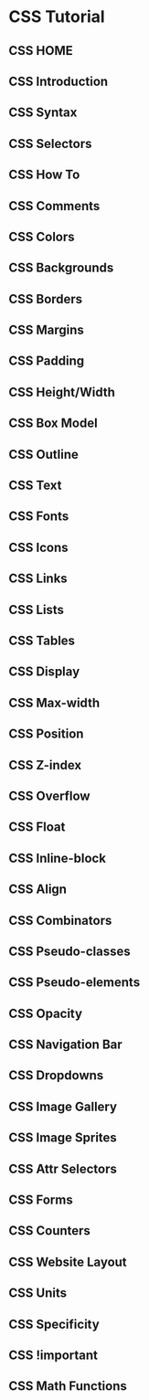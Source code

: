 # CSS Tutorial

## CSS HOME

## CSS Introduction

## CSS Syntax

## CSS Selectors

## CSS How To

## CSS Comments

## CSS Colors

## CSS Backgrounds

## CSS Borders

## CSS Margins

## CSS Padding

## CSS Height/Width

## CSS Box Model

## CSS Outline

## CSS Text

## CSS Fonts

## CSS Icons

## CSS Links

## CSS Lists

## CSS Tables

## CSS Display

## CSS Max-width

## CSS Position

## CSS Z-index

## CSS Overflow

## CSS Float

## CSS Inline-block

## CSS Align

## CSS Combinators

## CSS Pseudo-classes

## CSS Pseudo-elements

## CSS Opacity

## CSS Navigation Bar

## CSS Dropdowns

## CSS Image Gallery

## CSS Image Sprites

## CSS Attr Selectors

## CSS Forms

## CSS Counters

## CSS Website Layout

## CSS Units

## CSS Specificity

## CSS !important

## CSS Math Functions
